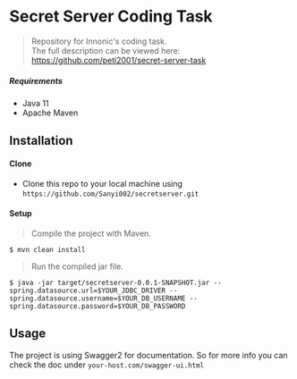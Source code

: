 # Secret Server Coding Task 
> Repository for Innonic's coding task. <br>The full description can be viewed here: https://github.com/peti2001/secret-server-task 


##### Requirements
* Java 11
* Apache Maven

## Installation

#### Clone
* Clone this repo to your local machine using `https://github.com/Sanyi002/secretserver.git`

#### Setup
> Compile the project with Maven.

```
$ mvn clean install 
```
> Run the compiled jar file.
```
$ java -jar target/secretserver-0.0.1-SNAPSHOT.jar --spring.datasource.url=$YOUR_JDBC_DRIVER --spring.datasource.username=$YOUR_DB_USERNAME --spring.datasource.password=$YOUR_DB_PASSWORD
```

## Usage
The project is using Swagger2 for documentation. So for more info you can check the doc under `your-host.com/swagger-ui.html`


